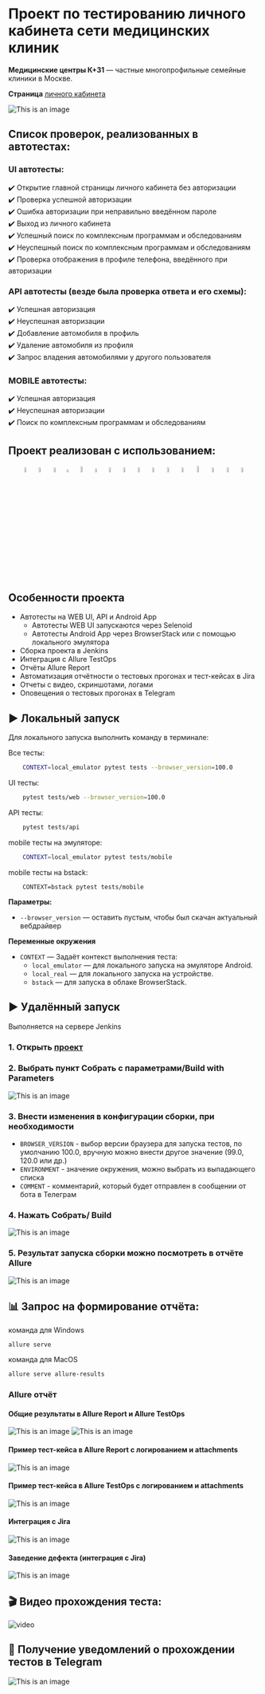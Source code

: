 # Проект по тестированию личного кабинета сети медицинских клиник

**Медицинские центры К+31** ️— частные многопрофильные семейные клиники в Москве.

**Страница** [личного кабинета](https://lk.k31.ru/)

![This is an image](tests/resources/images/lk_k+31_main.png)

<!-- Список проверок-->
## Список проверок, реализованных в автотестах:

### UI автотесты:

✔️ Открытие главной страницы личного кабинета без авторизации   
✔️ Проверка успешной авторизации  
✔️ Ошибка авторизации при неправильно введённом пароле   
✔️ Выход из личного кабинета  
✔️ Успешный поиск по комплексным программам и обследованиям  
✔️ Неуспешный поиск по комплексным программам и обследованиям    
✔️ Проверка отображения в профиле телефона, введённого при авторизации  

### API автотесты (везде была проверка ответа и его схемы):  

✔️ Успешная авторизация  
✔️ Неуспешная авторизации  
✔️ Добавление автомобиля в профиль  
✔️ Удаление автомобиля из профиля  
✔️ Запрос владения автомобилями у другого пользователя  


### MOBILE автотесты:  

✔️ Успешная авторизация  
✔️ Неуспешная авторизации  
✔️ Поиск по комплексным программам и обследованиям  


## Проект реализован с использованием:

<p  align="center">
<code><img width="5%" title="pycharm" src="tests/resources/images/intellij_pycharm.png"></code>
<code><img width="5%" title="python" src="tests/resources/images/python.png"></code>
<code><img width="5%" title="pytest" src="tests/resources/images/pytest.png"></code>
<code><img width="4%" title="requests" src="tests/resources/images/requests.png"></code>
<code><img width="5.5%" title="selene" src="tests/resources/images/selene.png"></code>
<code><img width="4.5%" title="selenium" src="tests/resources/images/selenium.png"></code>
<code><img width="5%" title="selenoid" src="tests/resources/images/selenoid.png"></code>
<code><img width="5%" title="docker" src="tests/resources/images/docker.png"></code>
<code><img width="5%" title="allure" src="tests/resources/images/allure_report.png"></code>
<code><img width="5%" title="alluretestops" src="tests/resources/images/allure_testops.png"></code>
<code><img width="5%" title="appium" src="tests/resources/images/appium.png"></code>
<code><img width="5%" title="browserstack" src="tests/resources/images/browserstack.png"></code>
<code><img width="5.7%" title="github" src="tests/resources/images/github.png"></code> 
<code><img width="5%" title="jenkins" src="tests/resources/images/jenkins.png"></code>
<code><img width="5%" title="jira" src="tests/resources/images/jira.png"></code>
<code><img width="5%" title="telegram" src="tests/resources/images/telegram.png"></code>   


## Особенности проекта
- Автотесты на WEB UI, API и Android App
  - Автотесты WEB UI запускаются через Selenoid
  - Автотесты Android App через BrowserStack или с помощью локального эмулятора
- Сборка проекта в Jenkins
- Интеграция с Allure TestOps
- Отчёты Allure Report
- Автоматизация отчётности о тестовых прогонах и тест-кейсах в Jira
- Отчеты с видео, скриншотами, логами
- Оповещения о тестовых прогонах в Telegram


## ▶️ Локальный запуск

Для локального запуска выполнить команду в терминале:

Все тесты:<br>
```bash
    CONTEXT=local_emulator pytest tests --browser_version=100.0
```

UI тесты:<br>

```bash
    pytest tests/web --browser_version=100.0
```

API тесты:<br>
```bash
    pytest tests/api
```
   
mobile тесты на эмуляторе:<br>
```bash
    CONTEXT=local_emulator pytest tests/mobile
```
   
mobile тесты на bstack:<br>
```
    CONTEXT=bstack pytest tests/mobile
```
   
**Параметры:**

- ️`--browser_version` — оставить пустым, чтобы был скачан актуальный вебдрайвер

**Переменные окружения**

- `CONTEXT` — Задаёт контекст выполнения теста: 
  - `local_emulator` — для локального запуска на эмуляторе Android.
  - ️`local_real` — для локального запуска на устройстве. 
  - ️`bstack` — для запуска в облаке BrowserStack. 

## ▶️ Удалённый запуск 

Выполняется на сервере Jenkins

### 1. Открыть <a target="_blank" href="https://jenkins.autotests.cloud/job/k31_test_project/">проект</a>


### 2. Выбрать пункт **Собрать с параметрами**/**Build with Parameters**
![This is an image](tests/resources/images/jenkins2.png)

### 3. Внести изменения в конфигурации сборки, при необходимости
- ️`BROWSER_VERSION` - выбор версии браузера для запуска тестов, по умолчанию 100.0, вручную можно внести другое значение (99.0, 120.0 или др.)
- `ENVIRONMENT` - значение окружения, можно выбрать из выпадающего списка
- `COMMENT` - комментарий, который будет отправлен в сообщении от бота в Телеграм

### 4. Нажать **Собрать**/ **Build**
![This is an image](tests/resources/images/jenkins4.png)

### 5. Результат запуска сборки можно посмотреть в отчёте Allure
![This is an image](tests/resources/images/jenkins5a.png)


## 📊 Запрос на формирование отчёта:

️команда для Windows

```bash
allure serve
```
️команда для MacOS

```bash
allure serve allure-results
```


### Allure отчёт

#### Общие результаты в Allure Report и Allure TestOps
![This is an image](tests/resources/images/allure_report_images.png)
![This is an image](tests/resources/images/allure_testops_images.png)

#### Пример тест-кейса в Allure Report с логированием и attachments
![This is an image](tests/resources/images/allure_report_images_1.png)

#### Пример тест-кейса в Allure TestOps с логированием и attachments
![This is an image](tests/resources/images/allure_report_images_2.png)

#### Интеграция с Jira
![This is an image](tests/resources/images/jira_1.png)

#### Заведение дефекта (интеграция с Jira)
![This is an image](tests/resources/images/bug.png)

## 🎬 Видео прохождения теста:
![video](tests/resources/images/video.gif)

## 🔔 Получение уведомлений о прохождении тестов в Telegram
![This is an image](tests/resources/images/tg_bot.png)
